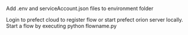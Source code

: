 Add .env and serviceAccount.json files to environment folder

Login to prefect cloud to register flow or start prefect orion server locally.
Start a flow by executing python flowname.py
